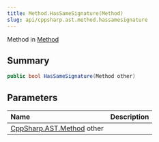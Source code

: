 ```yaml
---
title: Method.HasSameSignature(Method)
slug: api/cppsharp.ast.method.hassamesignature
---
```

Method in [Method](/api/cppsharp/ast/method)

## Summary



```csharp
public bool HasSameSignature(Method other)
```

## Parameters

|Name|Description|
|:---|:---|
|[CppSharp.AST.Method](/api/cppsharp/ast/method) other||

